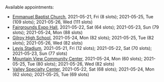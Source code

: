 Available appointments:

* [Emmanuel Baptist Church](https://schedulecare.sccgov.org/mychartprd/SignupAndSchedule/EmbeddedSchedule?id=132871&vt=1277&dept=101064006), 2021-05-21, Fri (8 slots); 2021-05-25, Tue (109 slots); 2021-05-26, Wed (111 slots)
* [Fairgrounds Expo Hall](https://schedulecare.sccgov.org/mychartprd/SignupAndSchedule/EmbeddedSchedule?id=132726&vt=1277&dept=101064002), 2021-05-22, Sat (64 slots); 2021-05-23, Sun (79 slots); 2021-05-24, Mon (88 slots)
* [Gilroy High School](https://schedulecare.sccgov.org/mychartprd/SignupAndSchedule/EmbeddedSchedule?id=132980&vt=1277&dept=101064008), 2021-05-24, Mon (82 slots); 2021-05-25, Tue (82 slots); 2021-05-26, Wed (82 slots)
* [Levis Stadium](https://schedulecare.sccgov.org/mychartprd/SignupAndSchedule/EmbeddedSchedule?id=132723&vt=1277&dept=101064004), 2021-05-21, Fri (12 slots); 2021-05-22, Sat (70 slots); 2021-05-23, Sun (77 slots)
* [Mountain View Community Center](https://schedulecare.sccgov.org/mychartprd/SignupAndSchedule/EmbeddedSchedule?id=132472&vt=1277&dept=101064001), 2021-05-24, Mon (60 slots); 2021-05-25, Tue (80 slots); 2021-05-26, Wed (82 slots)
* [Valley Specialty Center](https://schedulecare.sccgov.org/mychartprd/SignupAndSchedule/EmbeddedSchedule?id=132277&vt=1277&dept=101001072), 2021-05-22, Sat (68 slots); 2021-05-24, Mon (62 slots); 2021-05-25, Tue (69 slots)
